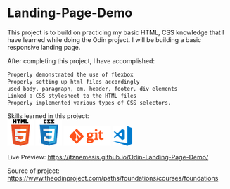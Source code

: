 # Landing-Page-Demo


This project is to build on practicing my basic HTML, CSS knowledge that I have learned while doing the Odin project. I will be building a basic responsive landing page.

After completing this project, I have accomplished:

    Properly demonstrated the use of flexbox
    Properly setting up html files accordingly
    used body, paragraph, em, header, footer, div elements
    Linked a CSS stylesheet to the HTML files
    Properly implemented various types of CSS selectors.

Skills learned in this project:<br>
![alt html logo](/images/html.png) ![alt css logo](/images/css.png) ![alt git logo](/images/git.png) ![alt vscode logo](/images/vscode.png)<br>

Live Preview: https://itznemesis.github.io/Odin-Landing-Page-Demo/

Source of project: https://www.theodinproject.com/paths/foundations/courses/foundations